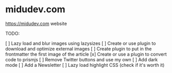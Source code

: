 # midudev.com
https://midudev.com website

TODO:

[ ] Lazy load and blur images using lazysizes
[ ] Create or use plugin to download and optimize external images
[ ] Create plugin to put in the frontmatter the first image of the article
[x] Create or use a plugin to convert code to prismjs
[ ] Remove Twitter buttons and use my own
[ ] Add dark mode
[ ] Add a Newsletter
[ ] Lazy load highlight CSS (check if it's worth it)